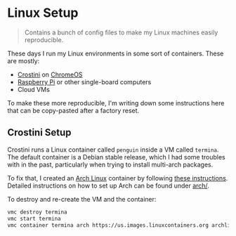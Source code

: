 # Linux Setup

> Contains a bunch of config files to make my Linux machines easily
> reproducible.

These days I run my Linux environments in some sort of containers. These are
mostly:

- [Crostini] on [ChromeOS]
- [Raspberry Pi] or other single-board computers
- Cloud VMs

[Crostini]: https://chromium.googlesource.com/chromiumos/docs/+/master/containers_and_vms.md
[ChromeOS]: https://www.chromium.org/chromium-os
[Raspberry Pi]: https://www.raspberrypi.org

To make these more reproducible, I'm writing down some instructions here that
can be copy-pasted after a factory reset.

## Crostini Setup

Crostini runs a Linux container called `penguin` inside a VM called `termina`.
The default container is a Debian stable release, which I had some troubles
with in the past, particularly when trying to install multi-arch packages.

To fix that, I created an [Arch Linux] container by following
[these instructions](https://wiki.archlinux.org/index.php/Chrome_OS_devices/Crostini).
Detailed instructions on how to set up Arch can be found under [arch/].

[Arch Linux]: https://www.archlinux.org
[arch/]: arch/README.md

To destroy and re-create the VM and the container:

```sh
vmc destroy termina
vmc start termina
vmc container termina arch https://us.images.linuxcontainers.org archlinux/current
```
